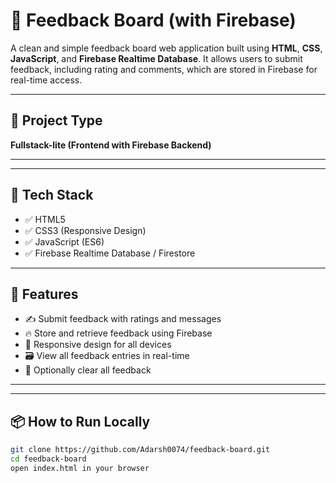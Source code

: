 # 📝 Feedback Board (with Firebase)

A clean and simple feedback board web application built using **HTML**, **CSS**, **JavaScript**, and **Firebase Realtime Database**. It allows users to submit feedback, including rating and comments, which are stored in Firebase for real-time access.

---

## 📌 Project Type

**Fullstack-lite (Frontend with Firebase Backend)**

---
---

## 🧰 Tech Stack

- ✅ HTML5
- ✅ CSS3 (Responsive Design)
- ✅ JavaScript (ES6)
- ✅ Firebase Realtime Database / Firestore


---

## 📁 Features

- ✍️ Submit feedback with ratings and messages
- 🔥 Store and retrieve feedback using Firebase
- 📲 Responsive design for all devices
- 🗃️ View all feedback entries in real-time
- 🧹 Optionally clear all feedback


---
---

## 📦 How to Run Locally

```bash
git clone https://github.com/Adarsh0074/feedback-board.git
cd feedback-board
open index.html in your browser
